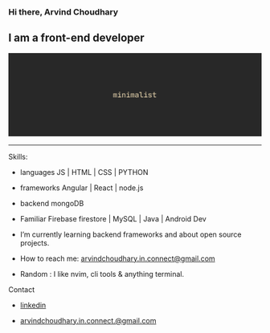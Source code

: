 ### Hi there,  Arvind Choudhary
## I am a front-end developer
![I am a front-end developer](./images/cover.png)

---

Skills: 
- languages JS | HTML | CSS | PYTHON
- frameworks Angular | React | node.js
- backend mongoDB
- Familiar Firebase firestore | MySQL | Java | Android Dev
        

- I’m currently learning backend frameworks and about open source projects. 
- How to reach me: arvindchoudhary.in.connect@gmail.com 
- Random : I like nvim, cli tools & anything terminal. 


Contact 

- [linkedin](https://www.linkedin.com/in/arvind-choudhary-bb036b244?lipi=urn%3Ali%3Apage%3Ad_flagship3_profile_view_base_contact_details%3B0PQVZANnSWCDhAh23w3Spg%3D%3D)

- arvindchoudhary.in.connect.@gmail.com


